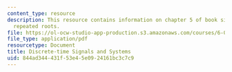 ```yaml
---
content_type: resource
description: This resource contains information on chapter 5 of book signals and systems;
  repeated roots.
file: https://ol-ocw-studio-app-production.s3.amazonaws.com/courses/6-003-signals-and-systems-fall-2011/844ad344431f53e45e0924161bc3c7c9_MIT6_003F11_chap5.pdf
file_type: application/pdf
resourcetype: Document
title: Discrete-time Signals and Systems
uid: 844ad344-431f-53e4-5e09-24161bc3c7c9
---
```

